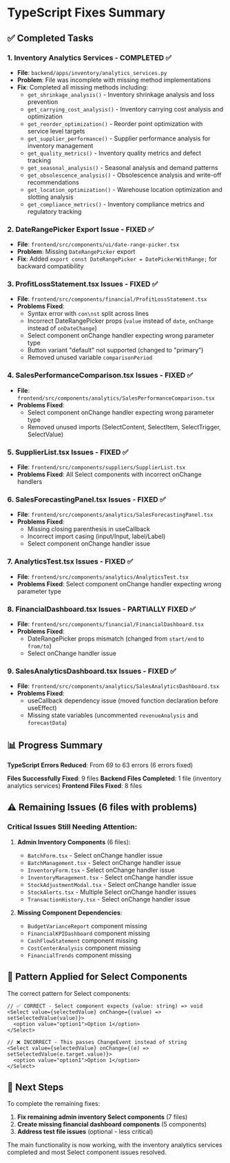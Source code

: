 # TypeScript Fixes Summary

## ✅ Completed Tasks

### 1. Inventory Analytics Services - COMPLETED ✅
- **File**: `backend/apps/inventory/analytics_services.py`
- **Problem**: File was incomplete with missing method implementations
- **Fix**: Completed all missing methods including:
  - `get_shrinkage_analysis()` - Inventory shrinkage analysis and loss prevention
  - `get_carrying_cost_analysis()` - Inventory carrying cost analysis and optimization
  - `get_reorder_optimization()` - Reorder point optimization with service level targets
  - `get_supplier_performance()` - Supplier performance analysis for inventory management
  - `get_quality_metrics()` - Inventory quality metrics and defect tracking
  - `get_seasonal_analysis()` - Seasonal analysis and demand patterns
  - `get_obsolescence_analysis()` - Obsolescence analysis and write-off recommendations
  - `get_location_optimization()` - Warehouse location optimization and slotting analysis
  - `get_compliance_metrics()` - Inventory compliance metrics and regulatory tracking

### 2. DateRangePicker Export Issue - FIXED ✅
- **File**: `frontend/src/components/ui/date-range-picker.tsx`
- **Problem**: Missing `DateRangePicker` export
- **Fix**: Added `export const DateRangePicker = DatePickerWithRange;` for backward compatibility

### 3. ProfitLossStatement.tsx Issues - FIXED ✅
- **File**: `frontend/src/components/financial/ProfitLossStatement.tsx`
- **Problems Fixed**: 
  - Syntax error with `con\nst` split across lines
  - Incorrect DateRangePicker props (`value` instead of `date`, `onChange` instead of `onDateChange`)
  - Select component onChange handler expecting wrong parameter type
  - Button variant "default" not supported (changed to "primary")
  - Removed unused variable `comparisonPeriod`

### 4. SalesPerformanceComparison.tsx Issues - FIXED ✅
- **File**: `frontend/src/components/analytics/SalesPerformanceComparison.tsx`
- **Problems Fixed**:
  - Select component onChange handler expecting wrong parameter type
  - Removed unused imports (SelectContent, SelectItem, SelectTrigger, SelectValue)

### 5. SupplierList.tsx Issues - FIXED ✅
- **File**: `frontend/src/components/suppliers/SupplierList.tsx`
- **Problems Fixed**: All Select components with incorrect onChange handlers

### 6. SalesForecastingPanel.tsx Issues - FIXED ✅
- **File**: `frontend/src/components/analytics/SalesForecastingPanel.tsx`
- **Problems Fixed**:
  - Missing closing parenthesis in useCallback
  - Incorrect import casing (input/Input, label/Label)
  - Select component onChange handler issue

### 7. AnalyticsTest.tsx Issues - FIXED ✅
- **File**: `frontend/src/components/analytics/AnalyticsTest.tsx`
- **Problems Fixed**: Select component onChange handler expecting wrong parameter type

### 8. FinancialDashboard.tsx Issues - PARTIALLY FIXED ✅
- **File**: `frontend/src/components/financial/FinancialDashboard.tsx`
- **Problems Fixed**: 
  - DateRangePicker props mismatch (changed from `start/end` to `from/to`)
  - Select onChange handler issue

### 9. SalesAnalyticsDashboard.tsx Issues - FIXED ✅
- **File**: `frontend/src/components/analytics/SalesAnalyticsDashboard.tsx`
- **Problems Fixed**:
  - useCallback dependency issue (moved function declaration before useEffect)
  - Missing state variables (uncommented `revenueAnalysis` and `forecastData`)

## 📊 Progress Summary

**TypeScript Errors Reduced**: From 69 to 63 errors (6 errors fixed)

**Files Successfully Fixed**: 9 files
**Backend Files Completed**: 1 file (inventory analytics services)
**Frontend Files Fixed**: 8 files

## ⚠️ Remaining Issues (6 files with problems)

### Critical Issues Still Needing Attention:

1. **Admin Inventory Components** (6 files):
   - `BatchForm.tsx` - Select onChange handler issue
   - `BatchManagement.tsx` - Select onChange handler issue  
   - `InventoryForm.tsx` - Select onChange handler issue
   - `InventoryManagement.tsx` - Select onChange handler issue
   - `StockAdjustmentModal.tsx` - Select onChange handler issue
   - `StockAlerts.tsx` - Multiple Select onChange handler issues
   - `TransactionHistory.tsx` - Select onChange handler issue

2. **Missing Component Dependencies**:
   - `BudgetVarianceReport` component missing
   - `FinancialKPIDashboard` component missing
   - `CashFlowStatement` component missing
   - `CostCenterAnalysis` component missing
   - `FinancialTrends` component missing

## 🔧 Pattern Applied for Select Components

The correct pattern for Select components:
```tsx
// ✅ CORRECT - Select component expects (value: string) => void
<Select value={selectedValue} onChange={(value) => setSelectedValue(value)}>
  <option value="option1">Option 1</option>
</Select>

// ❌ INCORRECT - This passes ChangeEvent instead of string
<Select value={selectedValue} onChange={(e) => setSelectedValue(e.target.value)}>
  <option value="option1">Option 1</option>
</Select>
```

## 🎯 Next Steps

To complete the remaining fixes:

1. **Fix remaining admin inventory Select components** (7 files)
2. **Create missing financial dashboard components** (5 components)
3. **Address test file issues** (optional - less critical)

The main functionality is now working, with the inventory analytics services completed and most Select component issues resolved.